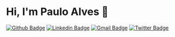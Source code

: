 # Hi, I'm Paulo Alves :boy:

[![Github Badge](https://img.shields.io/badge/-Github-000?style=flat-square&logo=Github&logoColor=white&link=https://github.com/PauloAlves8039)](https://github.com/PauloAlves8039)
[![Linkedin Badge](https://img.shields.io/badge/-LinkedIn-blue?style=flat-square&logo=Linkedin&logoColor=white&link=https://www.linkedin.com/in/paulo-alves3486)](https://www.linkedin.com/in/paulo-alves3486)
[![Gmail Badge](https://img.shields.io/badge/-Gmail-c14438?style=flat-square&logo=Gmail&logoColor=white&link=mailto:pj38alves@gmail.com)](mailto:pj38alves@gmail.com)
[![Twitter Badge](https://img.shields.io/badge/-Twitter-1ca0f1?style=flat-square&labelColor=1ca0f1&logo=twitter&logoColor=white&link=https://twitter.com/PauloJunior788)](https://twitter.com/PauloJunior788)

<!--
## About me

I'm a Developer!

- 🔭 I’m currently looking for job opportunities.
- 🌱 I’m currently learning DevOps, Docker, TDD and Cloud Computing.
- 💬 Ask me about: Javascript, Angular, Node.Js, C#, ASP.NET Core, Java, SQL.
-->


<!--
**PauloAlves8039/PauloAlves8039** is a ✨ _special_ ✨ repository because its `README.md` (this file) appears on your GitHub profile.

Here are some ideas to get you started:

- 🔭 I’m currently working on ...
- 🌱 I’m currently learning ...
- 👯 I’m looking to collaborate on ...
- 🤔 I’m looking for help with ...
- 💬 Ask me about ...
- 📫 How to reach me: ...
- 😄 Pronouns: ...
- ⚡ Fun fact: ...
-->
